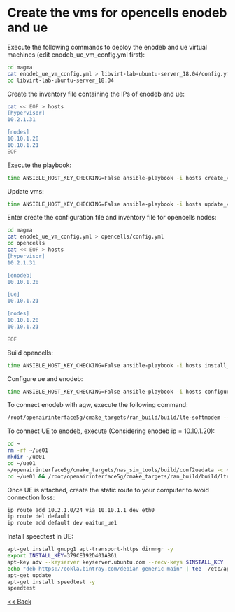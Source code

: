 # Create the vms for opencells enodeb and ue

Execute the following commands to deploy the enodeb and ue virtual machines (edit enodeb_ue_vm_config.yml first):

```bash
cd magma
cat enodeb_ue_vm_config.yml > libvirt-lab-ubuntu-server_18.04/config.yml
cd libvirt-lab-ubuntu-server_18.04
```

Create the inventory file containing the IPs of enodeb and ue:

```bash
cat << EOF > hosts
[hypervisor]
10.2.1.31

[nodes]
10.10.1.20
10.10.1.21
EOF
```

Execute the playbook:
``` bash 
time ANSIBLE_HOST_KEY_CHECKING=False ansible-playbook -i hosts create_vm.yml
```

Update vms:
``` bash 
time ANSIBLE_HOST_KEY_CHECKING=False ansible-playbook -i hosts update_vm.yml
```

Enter create the configuration file and inventory file for opencells nodes:
```bash
cd magma
cat enodeb_ue_vm_config.yml > opencells/config.yml
cd opencells
cat << EOF > hosts
[hypervisor]
10.2.1.31

[enodeb]
10.10.1.20

[ue]
10.10.1.21

[nodes]
10.10.1.20
10.10.1.21

EOF
```

Build opencells:
``` bash 
time ANSIBLE_HOST_KEY_CHECKING=False ansible-playbook -i hosts install_opencells.yml
```


Configure ue and enodeb:
``` bash 
time ANSIBLE_HOST_KEY_CHECKING=False ansible-playbook -i hosts configure.yml
```


To connect enodeb with agw, execute the following command:
```bash
/root/openairinterface5g/cmake_targets/ran_build/build/lte-softmodem --rfsim -O ~/opencells-mods/enb.sample --log_config.hw_log_level error
```

To connect UE to enodeb, execute (Considering enodeb ip = 10.10.1.20):
```bash
cd ~
rm -rf ~/ue01
mkdir ~/ue01
cd ~/ue01
~/openairinterface5g/cmake_targets/nas_sim_tools/build/conf2uedata -c ~/opencells-mods/sim_modified.conf -o .
cd ~/ue01 && /root/openairinterface5g/cmake_targets/ran_build/build/lte-uesoftmodem -C 2685000000 -r 50 --rfsim --rfsimulator.serveraddr 10.10.1.20
```

Once UE is attached, create the static route to your computer to avoid connection loss:
```bash
ip route add 10.2.1.0/24 via 10.10.1.1 dev eth0
ip route del default
ip route add default dev oaitun_ue1
```

Install speedtest in UE:
```bash
apt-get install gnupg1 apt-transport-https dirmngr -y
export INSTALL_KEY=379CE192D401AB61
apt-key adv --keyserver keyserver.ubuntu.com --recv-keys $INSTALL_KEY
echo "deb https://ookla.bintray.com/debian generic main" | tee  /etc/apt/sources.list.d/speedtest.list
apt-get update
apt-get install speedtest -y
speedtest
```

[<< Back](README.md)